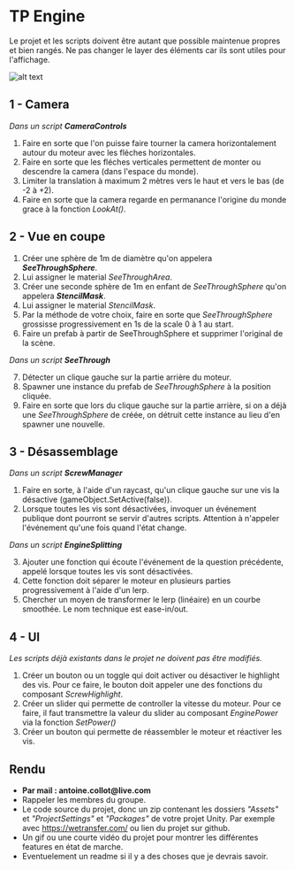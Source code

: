 ﻿# TP Engine
Le projet et les scripts doivent être autant que possible maintenue propres et bien rangés.
Ne pas changer le layer des éléments car ils sont utiles pour l'affichage.

![alt text](TPEngineDemo.gif "Demo")

## 1 - Camera
*Dans un script __CameraControls__*

1. Faire en sorte que l'on puisse faire tourner la camera horizontalement autour du moteur avec les fléches horizontales.
2. Faire en sorte que les fléches verticales permettent de monter ou descendre la camera (dans l'espace du monde).
3. Limiter la translation à maximum 2 mètres vers le haut et vers le bas (de -2 à +2).
4. Faire en sorte que la camera regarde en permanance l'origine du monde grace à la fonction *LookAt()*.

## 2 - Vue en coupe
1. Créer une sphère de 1m de diamètre qu'on appelera *__SeeThroughSphere__*.
2. Lui assigner le material *SeeThroughArea*.
3. Créer une seconde sphère de 1m en enfant de *SeeThroughSphere* qu'on appelera *__StencilMask__*.
4. Lui assigner le material *StencilMask*.
5. Par la méthode de votre choix, faire en sorte que *SeeThroughSphere* grossisse progressivement en 1s de la scale 0 à 1 au start.
6. Faire un prefab à partir de SeeThroughSphere et supprimer l'original de la scène.

*Dans un script __SeeThrough__*

7. Détecter un clique gauche sur la partie arrière du moteur.
8. Spawner une instance du prefab de *SeeThroughSphere* à la position cliquée.
9. Faire en sorte que lors du clique gauche sur la partie arrière, si on a déjà une *SeeThroughSphere* de créée, on détruit cette instance au lieu d'en spawner une nouvelle.

## 3 - Désassemblage
*Dans un script __ScrewManager__*

1. Faire en sorte, à l'aide d'un raycast, qu'un clique gauche sur une vis la désactive (gameObject.SetActive(false)).
2. Lorsque toutes les vis sont désactivées, invoquer un événement publique dont pourront se servir d'autres scripts. Attention à n'appeler l'événement qu'une fois quand l'état change.

*Dans un script __EngineSplitting__*

3. Ajouter une fonction qui écoute l'événement de la question précédente, appelé lorsque toutes les vis sont désactivées.
4. Cette fonction doit séparer le moteur en plusieurs parties progressivement à l'aide d'un lerp.
5. Chercher un moyen de transformer le lerp (linéaire) en un courbe smoothée. Le nom technique est ease-in/out.

## 4 - UI
*Les scripts déjà existants dans le projet ne doivent pas être modifiés.*

1. Créer un bouton ou un toggle qui doit activer ou désactiver le highlight des vis. Pour ce faire, le bouton doit appeler une des fonctions du composant *ScrewHighlight*.
2. Créer un slider qui permette de controller la vitesse du moteur. Pour ce faire, il faut transmettre la valeur du slider au composant *EnginePower* via la fonction *SetPower()*
3. Créer un bouton qui permette de réassembler le moteur et réactiver les vis.

## Rendu
* __Par mail : antoine.collot@live.com__
* Rappeler les membres du groupe.
* Le code source du projet, donc un zip contenant les dossiers *"Assets"* et *"ProjectSettings"* et *"Packages"* de votre projet Unity. Par exemple avec https://wetransfer.com/ ou lien du projet sur github.
* Un gif ou une courte vidéo du projet pour montrer les différentes features en état de marche.
* Eventuelement un readme si il y a des choses que je devrais savoir.
